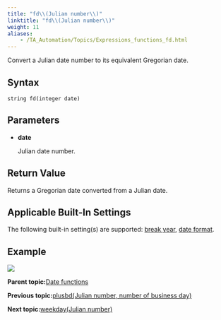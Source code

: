 ```yaml
--- 
title: "fd\\(Julian number\\)"
linktitle: "fd\\(Julian number\\)"
weight: 11
aliases: 
    - /TA_Automation/Topics/Expressions_functions_fd.html
---
```


Convert a Julian date number to its equivalent Gregorian date.

## Syntax

`string fd(integer date)`

## Parameters

-   **date**

    Julian date number.


## Return Value

Returns a Gregorian date converted from a Julian date.

## Applicable Built-In Settings

The following built-in setting\(s\) are supported: [break year](break_year.html), [date format](date_format.html).

## Example

![](/images//Images/automationguide_datefunction12.PNG)

**Parent topic:**[Date functions](/TA_Automation/Topics/Expressions_date_functions.html)

**Previous topic:**[plusbd\(Julian number, number of business day\)](/TA_Automation/Topics/Expressions_functions_plusbd.html)

**Next topic:**[weekday\(Julian number\)](/TA_Automation/Topics/Expressions_functions_weekday.html)

